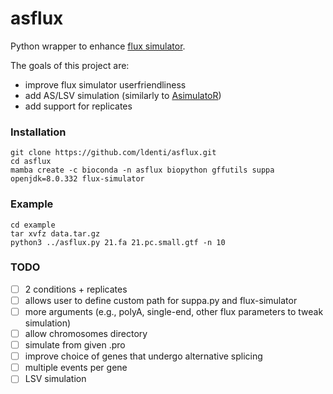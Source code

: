 # asflux

Python wrapper to enhance [flux simulator](https://confluence.sammeth.net/display/SIM/Home).

The goals of this project are:
* improve flux simulator userfriendliness
* add AS/LSV simulation (similarly to [AsimulatoR](https://github.com/biomedbigdata/ASimulatoR))
* add support for replicates

### Installation
```
git clone https://github.com/ldenti/asflux.git
cd asflux
mamba create -c bioconda -n asflux biopython gffutils suppa openjdk=8.0.332 flux-simulator
```

### Example
```
cd example
tar xvfz data.tar.gz
python3 ../asflux.py 21.fa 21.pc.small.gtf -n 10
```

### TODO
- [ ] 2 conditions + replicates
- [ ] allows user to define custom path for suppa.py and flux-simulator
- [ ] more arguments (e.g., polyA, single-end, other flux parameters to tweak simulation)
- [ ] allow chromosomes directory
- [ ] simulate from given .pro
- [ ] improve choice of genes that undergo alternative splicing
- [ ] multiple events per gene
- [ ] LSV simulation

